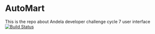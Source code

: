 # AutoMart
This is the repo about Andela developer challenge cycle 7 user interface
[![Build Status](https://travis-ci.org/OllyTeam/AutoMart.svg?branch=develop)](https://travis-ci.org/OllyTeam/AutoMart)
